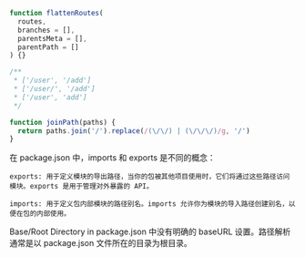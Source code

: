 ```js
function flattenRoutes(
  routes,
  branches = [],
  parentsMeta = [],
  parentPath = []
) {}

/**
 * ['/user', '/add']
 * ['/user/', '/add']
 * ['/user', 'add']
 */

function joinPath(paths) {
  return paths.join('/').replace(/(\/\/) | (\/\/\/)/g, '/')
}
```

在 package.json 中，imports 和 exports 是不同的概念：

    exports: 用于定义模块的导出路径，当你的包被其他项目使用时，它们将通过这些路径访问模块。exports 是用于管理对外暴露的 API。

    imports: 用于定义包内部模块的路径别名。imports 允许你为模块的导入路径创建别名，以便在包的内部使用。

Base/Root Directory in package.json 中没有明确的 baseURL 设置。路径解析通常是以 package.json 文件所在的目录为根目录。

